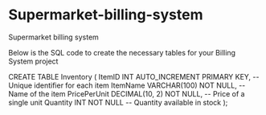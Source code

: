 # Supermarket-billing-system
Supermarket billing system

Below is the SQL code to create the necessary tables for your Billing System project

CREATE TABLE Inventory (
    ItemID INT AUTO_INCREMENT PRIMARY KEY, -- Unique identifier for each item
    ItemName VARCHAR(100) NOT NULL,        -- Name of the item
    PricePerUnit DECIMAL(10, 2) NOT NULL,  -- Price of a single unit
    Quantity INT NOT NULL                  -- Quantity available in stock
);
